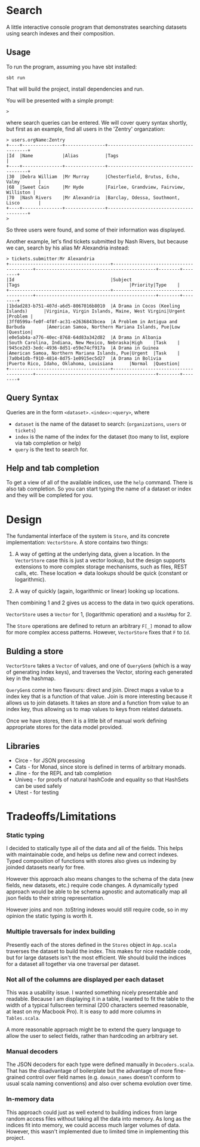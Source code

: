 Search
======

A little interactive console program that demonstrates searching datasets using search indexes and their
composition.

Usage
-----

To run the program, assuming you have sbt installed:

```
sbt run
```

That will build the project, install dependencies and run.

You will be presented with a simple prompt:
```
> 
```
where search queries can be entered. We will cover query syntax shortly, but 
first as an example, find all users in the 'Zentry' organzation:

```
> users.orgName:Zentry
+----+---------------+---------------+----------------------------------------+
|Id  |Name           |Alias          |Tags                                    |
+----+---------------+---------------+----------------------------------------+
|30  |Debra William  |Mr Murray      |Chesterfield, Brutus, Echo, Valmy       |
|68  |Sweet Cain     |Mr Hyde        |Fairlee, Grandview, Fairview, Williston |
|70  |Nash Rivers    |Mr Alexandria  |Barclay, Odessa, Southmont, Lisco       |
+----+---------------+---------------+----------------------------------------+
> 
```

So three users were found, and some of their information was displayed.

Another example, let's find tickets submitted by Nash Rivers, but because we can,
search by his alias Mr Alexandria instead:

```
> tickets.submitter:Mr Alexandria
+--------------------------------------+----------------------------------------+---------------------------------------------+--------+--------+
|Id                                    |Subject                                 |Tags                                         |Priority|Type    |
+--------------------------------------+----------------------------------------+---------------------------------------------+--------+--------+
|1bdad283-b751-407d-a6d5-8067016b8010  |A Drama in Cocos (Keeling Islands)      |Virginia, Virgin Islands, Maine, West Virgini|Urgent  |Problem |
|3ff0599a-fe0f-4f8f-ac31-e2636843bcea  |A Problem in Antigua and Barbuda        |American Samoa, Northern Mariana Islands, Pue|Low     |Question|
|e0e5ab4a-a776-40ec-8768-64d83a342d82  |A Drama in Albania                      |South Carolina, Indiana, New Mexico, Nebraska|High    |Task    |
|945ce2d3-3edc-4936-8d51-e59e74cf917a  |A Drama in Guinea                       |American Samoa, Northern Mariana Islands, Pue|Urgent  |Task    |
|7a0b41db-f910-4814-8d75-1e0915ec5d27  |A Drama in Bolivia                      |Puerto Rico, Idaho, Oklahoma, Louisiana      |Normal  |Question|
+--------------------------------------+----------------------------------------+---------------------------------------------+--------+--------+
```

Query Syntax
------------

Queries are in the form `<dataset>.<index>:<query>`, where

- `dataset` is the name of the dataset to search: (`organizations`, `users` or `tickets`)
- `index` is the name of the index for the dataset (too many to list, explore via tab completion or help)
- `query` is the text to search for.


Help and tab completion
-----------------------

To get a view of all of the available indices, use the `help` command. There is also
tab completion. So you can start typing the name of a dataset or index and they will be completed for you.

Design
======

The fundamental interface of the system is `Store`, and its concrete implementation: `VectorStore`.
A store contains two things:

1) A way of getting at the underlying data, given a location. In the `VectorStore` case this is just a vector lookup, 
but the design supports extensions to more complex storage mechanisms, such as
files, REST calls, etc. These location => data lookups should be quick (constant or logarithmic).

2) A way of quickly (again, logarithmic or linear) looking up locations.

Then combining 1 and 2 gives us access to the data in two quick operations.

`VectorStore` uses a `Vector` for 1, (logarithmic operation) and a `HashMap` for 2.

The `Store` operations are defined to return an arbitrary `F[_]` monad to allow for more complex access patterns. However,
`VectorStore` fixes that `F` to `Id`.

Bulding a store
---------------
`VectorStore` takes a `Vector` of values, and one of `QueryGen`s (which is a way of generating index keys),
and traverses the Vector, storing each generated key in the hashmap.

`QueryGen`s come in two flavours: direct and join. Direct maps a value to a index key that is a function of
that value. Join is more interesting because it allows us to join datasets. It takes an store and a function
from value to an index key, thus allowing us to map values to keys from related datasets.

Once we have stores, then it is a little bit of manual work defining appropriate
stores for the data model provided. 


Libraries
---------

- Circe  - for JSON processing
- Cats   - for Monad, since store is defined in terms of arbitrary monads.
- Jline  - for the REPL and tab completion
- Univeq - for proofs of natural hashCode and equality so that HashSets can be used safely
- Utest  - for testing

Tradeoffs/Limitations
=====================

### Static typing

I decided to statically type all of the data and all of the fields. This helps with maintainable
code, and helps us define new and correct indexes. Typed composition of functions with stores 
also gives us indexing by joinded datasets nearly for free. 

However this approach also means changes to the schema of the data (new fields, new datasets, etc.)
require code changes. A dynamically typed approach would be able to be schema agnostic and automatically map all json fields to their
string representation.

However joins and non .toString indexes would still require code, so in my opinion the static typing is worth it.

### Multiple traversals for index building

Presently each of the stores defined in the `Stores` object in `App.scala` traverses the dataset to build
the index. This makes for nice readable code, but for large datasets isn't the most efficient. We should 
build the indices for a dataset all together via one traversal per dataset.

### Not all of the columns are displayed per each dataset

This was a usability issue. I wanted something nicely presentable and readable. Because I am displaying it
in a table, I wanted to fit the table to the width of a typical fullscreen terminal (200 characters seemed 
reasonable, at least on my Macbook Pro). It is easy to add more columns in `Tables.scala`.

A more reasonable approach might be to extend the query language to allow the user to select fields, rather than hardcoding an arbitrary set.

### Manual decoders

The JSON decoders for each type were defined manually in `Decoders.scala`. That has the disadvantage of boilerplate but the advantage
of more fine-grained control over field names (e.g. `domain_names` doesn't conform to usual scala naming 
conventions) and also over schema evolution over time.

### In-memory data

This approach could just as well extend to building indices from large random access files without taking all the data 
into memory. As long as the indices fit into memory, we could access much larger volumes of data. However, this wasn't 
implemented due to limited time in implementing this project.